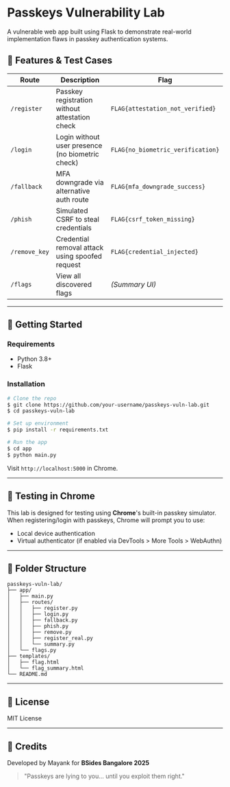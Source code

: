 # Passkeys Vulnerability Lab

A vulnerable web app built using Flask to demonstrate real-world implementation flaws in passkey authentication systems.

## 🔧 Features & Test Cases

| Route              | Description                                          | Flag                               |
|-------------------|------------------------------------------------------|------------------------------------|
| `/register`       | Passkey registration without attestation check       | `FLAG{attestation_not_verified}`   |
| `/login`          | Login without user presence (no biometric check)     | `FLAG{no_biometric_verification}`  |
| `/fallback`       | MFA downgrade via alternative auth route             | `FLAG{mfa_downgrade_success}`      |
| `/phish`          | Simulated CSRF to steal credentials                  | `FLAG{csrf_token_missing}`         |
| `/remove_key`     | Credential removal attack using spoofed request      | `FLAG{credential_injected}`        |
| `/flags`          | View all discovered flags                            | *(Summary UI)*                     |

---

## 🏁 Getting Started

### Requirements
- Python 3.8+
- Flask

### Installation

```bash
# Clone the repo
$ git clone https://github.com/your-username/passkeys-vuln-lab.git
$ cd passkeys-vuln-lab

# Set up environment
$ pip install -r requirements.txt

# Run the app
$ cd app
$ python main.py
```

Visit `http://localhost:5000` in Chrome.

---

## 🧪 Testing in Chrome
This lab is designed for testing using **Chrome**'s built-in passkey simulator. When registering/login with passkeys, Chrome will prompt you to use:

- Local device authentication
- Virtual authenticator (if enabled via DevTools > More Tools > WebAuthn)

---

## 📁 Folder Structure
```
passkeys-vuln-lab/
├── app/
│   ├── main.py
│   ├── routes/
│   │   ├── register.py
│   │   ├── login.py
│   │   ├── fallback.py
│   │   ├── phish.py
│   │   ├── remove.py
│   │   ├── register_real.py
│   │   └── summary.py
│   └── flags.py
├── templates/
│   ├── flag.html
│   └── flag_summary.html
└── README.md
```

---

## 📜 License
MIT License

---

## 🙌 Credits
Developed by Mayank for **BSides Bangalore 2025**

> "Passkeys are lying to you... until you exploit them right."
